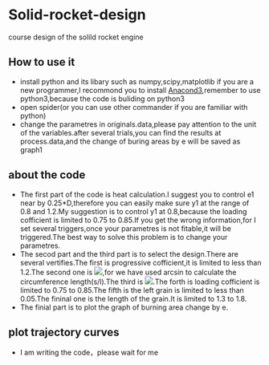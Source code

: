 # Solid-rocket-design
course design of the solild rocket engine
## How to use it
* install python and its libary such as numpy,scipy,matplotlib
if you are a new programmer,I recommond you to install [Anacond3](https://www.anaconda.com/download/),remember to use python3,because the code is buliding on python3
* open spider(or you can use other commander if you are familiar with python)
* change the parametres in originals.data,please pay attention to the unit of the variables.after several trials,you can find the results at process.data,and the change of buring areas by e
will be saved as graph1
## about the code
* The first part of the code is heat calculation.I suggest you to control e1 near by 0.25*D,therefore you can easily make sure y1 at the range of 0.8 and 1.2.My suggestion is to control y1 at 0.8,because the loading cofficient is limited to 0.75 to 0.85.If you get the wrong information,for I set several triggers,once your parametres is not fitable,it will be triggered.The best way to solve this problem is to change your parametres.
* The secod part and the third part is to select the design.There are several vertifies.The first is progressive cofficient,it is limited to less than 1.2.The second one is ![](https://github.com/graceyangfan/solid-rocket-design/raw/master/vertify2.png),for we have used arcsin to calculate the circumference length(s/l).The third is ![](https://github.com/graceyangfan/solid-rocket-design/raw/master/vertify3.png).The forth is loading cofficient is limited to 0.75 to 0.85.The fifth is the left grain is limited to less than 0.05.The fininal one is the length of the grain.It is limited to 1.3 to 1.8.
* The finial part is to plot the graph of burning area change by e.
## plot trajectory curves
* I am writing the code，please wait for me

